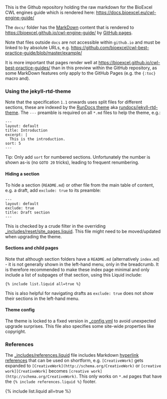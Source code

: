 This is the Github repository holding the raw markdown for the BioExcel CWL engines guide which is rendered here: <https://docs.bioexcel.eu/cwl-engine-guide/>


The `docs/` folder has the [MarkDown](https://guides.github.com/features/mastering-markdown) content that is rendered to <https://bioexcel.github.io/cwl-engine-guide/> by [GitHub pages](https://pages.github.com/).

Note that files outside `docs` are not accessible within `github.io` and must be linked to by absolute URLs, e.g. <https://github.com/bioexcel/cwl-best-practice-guide/blob/master/example/>

It is more important that pages render well at <https://bioexcel.github.io/cwl-best-practice-guides/> than in this  preview within the GitHub repository, as some MarkDown features only apply to the GitHub Pages (e.g. the `{:toc}` macro and).

### Using the jekyll-rtd-theme

Note that the specification `1.1` onwards uses split files for different sections, these are indexed by the [RunDocs theme](https://rundocs.io/) aka [rundocs/jekyll-rtd-theme](https://github.com/rundocs/jekyll-rtd-theme). The `---` preamble is required on all `*.md` files to help the theme, e.g.:

```
---
layout: default
title: Introduction
excerpt: |
  This is the introduction.
sort: 5
---
```

Tip: Only add `sort` for numbered sections. Unfortunately the number is shown as-is (no `GOTO 20` tricks), leading to frequent renumbering.

#### Hiding a section

To hide a section (`README.md`) or other file from the main table of content, e.g. a draft, add `exclude: true` to its preamble:

```
---
layout: default
exclude: true
title: Draft section
---
```

This is checked by a crude filter in the overriding [_includes/reset/site_pages.liquid](_includes/reset/site_pages.liquid). This file might need to be moved/updated when upgrading the theme. 


#### Sections and child pages

Note that although section folders have a `README.md` (alternatively `index.md`) - it is not generally shown in the left-hand menu, only in the breadcrumb. It is therefore recommended to make these index page minimal and only include a list of subpages of that section, using this Liquid include:

```
{% include list.liquid all=true %}
```

This is also helpful for navigating drafts as `exclude: true` does not show their sections in the left-hand menu.

#### Theme config

The theme is locked to a fixed version in [_config.yml](_config.yml) to avoid unexpected upgrade surprises. This file also specifies some site-wide properties like copyright.

### References

The [_includes/references.liquid](_includes/references.liquid) file includes Markdown [hyperlink references](https://kramdown.gettalong.org/syntax.html#reference-links) that can be used on shortform, e.g. `[CreativeWork]` gets expanded to `[CreativeWork](http://schema.org/CreativeWork)`  or `[creative work][CreativeWork]` becomes  `[creative work](http://schema.org/CreativeWork)`. This only works on `*.md` pages that have the `{% include references.liquid %}` footer.


{% include list.liquid all=true %}
